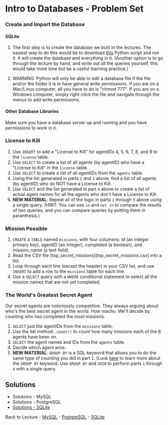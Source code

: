 # Intro to Databases - Problem Set

### Create and Import the Database

#### SQLite

1. The first step is to create the database we built in the lectures. The easiest way to do this would be to download [this](https://github.com/theJollySin/python_for_scientists/blob/master/classes/15_sqlite3/secret_agent_lecture_sqlite3.py) Python script and run it. It will create the database and everything in it. (Another option is to go through the lecture by hand, and write out all the queries yourself, this would take more time but be a useful learning practice.)

2. WARNING: Python will only be able to edit a database file if the file and/or the folder it is in have general write permissions. If you are on a Mac/Linux computer, all you have to do is "chmod 777". If you are on a Windows computer, simply right-click the file and navigate through the menus to add write permissions.

#### Other Database Libraries

Make sure you have a database server up and running and you have permissions to work in it.

### License to Kill

1. Use `INSERT` to add a "License to Kill" for agentIDs 4, 5, 6, 7, 8, and 9 to the `license` table.
2. Use `SELECT` to create a list of all agents (by agentID) who have a "License to Kill" in the `license` table.
3. Use `SELECT` to create a list of all agentIDs from the `agents` table.
4. Using the list generated in parts `2` and `3` above, find a list of all agents (by agentID) who do NOT have a License to Kill.
5. Use `SELECT` and the list generated in part `4` above to create a list of actual agent names for all the agents who don't have a License to Kill.
6. **NEW MATERIAL**: Repeat all of the logic in parts `1` through `5` above using a single query. (HINT: You can use `in` and `not in` to compare the results of two queries, and you can compare queries by putting them in paranthesis.)

### Mission Possible

1. `CREATE` a `TABLE` named `missions`, with four columsns: id (an integer primary key), agentID (an integer), completed (a boolean), and mission_name (a text field).
2. Read the CSV file [top_secret_missions](top_secret_missions.csv] into a list.
3. Loop through each line (except the header) in your CSV list, and use `INSERT` to add a row to the `missions` table for each line.
4. Use a `SELECT` query with a `WHERE` conditional statement to select all the mission names that are not yet completed.

### The World's Greatest Secret Agent

Our secret agents are notoriously competitive. They always arguing about who's the best secret agent in the world. How macho. We'll decide by counting who has completed the most missions.

1. `SELECT` just the agentIDs from the `missions` table.
2. Use the list method `.count()` to count how many missions each of the 8 agents have been on.
3. `SELECT` the agent names and IDs from the `agents` table.
4. Decide which agent wins.
5. **NEW MATERIAL**: `GROUP BY` is a SQL keyword that allows you to do the same type of counting you did in part `2`. (Look [here](http://www.tutorialspoint.com/sqlite/sqlite_group_by.htm) to learn more about the `GROUP BY` keyword. Use `GROUP BY` and `JOIN` to perform parts `1` through `4` with a single query.

## Solutions

 * Solutoins - MySQL
 * Solutions - PostgreSQL
 * [Solutions - SQLite](problem_set_1_solutions_sqlite.py)

Back to Lecture - [MySQL](lecture_15_mysql.md) - [PostgreSQL](lecture_15_postgres.md) - [SQLite](lecture_15_sqlite.md)
